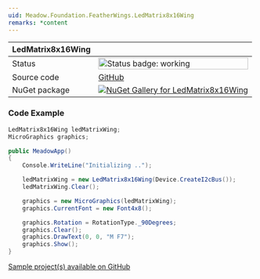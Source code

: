 ```yaml
---
uid: Meadow.Foundation.FeatherWings.LedMatrix8x16Wing
remarks: *content
---
```


| LedMatrix8x16Wing | |
|--------|--------|
| Status | <img src="https://img.shields.io/badge/Working-brightgreen" style="width: auto; height: -webkit-fill-available;" alt="Status badge: working" /> |
| Source code | [GitHub](https://github.com/WildernessLabs/Meadow.Foundation.FeatherWings/tree/main/Source/LedMatrix8x16Wing) |
| NuGet package | <a href="https://www.nuget.org/packages/Meadow.Foundation.FeatherWings.LedMatrix8x16Wing/" target="_blank"><img src="https://img.shields.io/nuget/v/Meadow.Foundation.FeatherWings.LedMatrix8x16Wing.svg?label=Meadow.Foundation.FeatherWings.LedMatrix8x16Wing" alt="NuGet Gallery for LedMatrix8x16Wing" /></a> |

### Code Example

```csharp
LedMatrix8x16Wing ledMatrixWing;
MicroGraphics graphics;

public MeadowApp()
{
    Console.WriteLine("Initializing ..");

    ledMatrixWing = new LedMatrix8x16Wing(Device.CreateI2cBus());
    ledMatrixWing.Clear();

    graphics = new MicroGraphics(ledMatrixWing);
    graphics.CurrentFont = new Font4x8();

    graphics.Rotation = RotationType._90Degrees;
    graphics.Clear();
    graphics.DrawText(0, 0, "M F7");
    graphics.Show();
}

```

[Sample project(s) available on GitHub](https://github.com/WildernessLabs/Meadow.Foundation.FeatherWings/tree/main/Source/LedMatrix8x16Wing)

